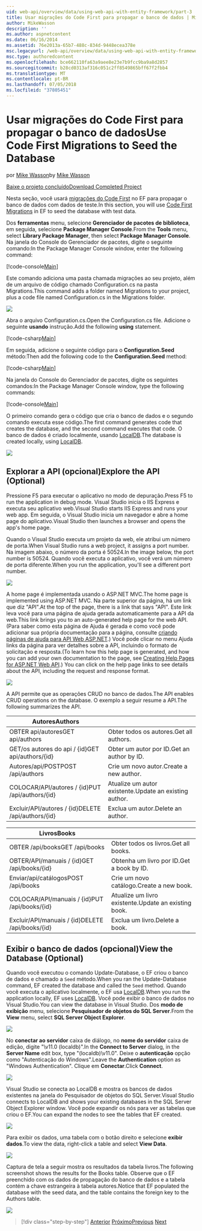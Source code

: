 ```yaml
---
uid: web-api/overview/data/using-web-api-with-entity-framework/part-3
title: Usar migrações do Code First para propagar o banco de dados | Microsoft Docs
author: MikeWasson
description: ''
ms.author: aspnetcontent
ms.date: 06/16/2014
ms.assetid: 76e2013a-65b7-488c-834d-9448ecea378e
msc.legacyurl: /web-api/overview/data/using-web-api-with-entity-framework/part-3
msc.type: authoredcontent
ms.openlocfilehash: bce662110fa63a9aee8e23e7b9fcc9ba9a8d2857
ms.sourcegitcommit: b28cd0313af316c051c2ff8549865bff67f2fbb4
ms.translationtype: MT
ms.contentlocale: pt-BR
ms.lasthandoff: 07/05/2018
ms.locfileid: "37805451"
---
```

<a name="use-code-first-migrations-to-seed-the-database"></a><span data-ttu-id="42d5a-102">Usar migrações do Code First para propagar o banco de dados</span><span class="sxs-lookup"><span data-stu-id="42d5a-102">Use Code First Migrations to Seed the Database</span></span>
====================
<span data-ttu-id="42d5a-103">por [Mike Wasson](https://github.com/MikeWasson)</span><span class="sxs-lookup"><span data-stu-id="42d5a-103">by [Mike Wasson](https://github.com/MikeWasson)</span></span>

[<span data-ttu-id="42d5a-104">Baixe o projeto concluído</span><span class="sxs-lookup"><span data-stu-id="42d5a-104">Download Completed Project</span></span>](https://github.com/MikeWasson/BookService)

<span data-ttu-id="42d5a-105">Nesta seção, você usará [migrações do Code First](https://msdn.microsoft.com/data/jj591621) no EF para propagar o banco de dados com dados de teste.</span><span class="sxs-lookup"><span data-stu-id="42d5a-105">In this section, you will use [Code First Migrations](https://msdn.microsoft.com/data/jj591621) in EF to seed the database with test data.</span></span>

<span data-ttu-id="42d5a-106">Dos **ferramentas** menu, selecione **Gerenciador de pacotes de biblioteca**, em seguida, selecione **Package Manager Console**.</span><span class="sxs-lookup"><span data-stu-id="42d5a-106">From the **Tools** menu, select **Library Package Manager**, then select **Package Manager Console**.</span></span> <span data-ttu-id="42d5a-107">Na janela do Console do Gerenciador de pacotes, digite o seguinte comando:</span><span class="sxs-lookup"><span data-stu-id="42d5a-107">In the Package Manager Console window, enter the following command:</span></span>

[!code-console[Main](part-3/samples/sample1.cmd)]

<span data-ttu-id="42d5a-108">Este comando adiciona uma pasta chamada migrações ao seu projeto, além de um arquivo de código chamado Configuration.cs na pasta Migrations.</span><span class="sxs-lookup"><span data-stu-id="42d5a-108">This command adds a folder named Migrations to your project, plus a code file named Configuration.cs in the Migrations folder.</span></span>

![](part-3/_static/image1.png)

<span data-ttu-id="42d5a-109">Abra o arquivo Configuration.cs.</span><span class="sxs-lookup"><span data-stu-id="42d5a-109">Open the Configuration.cs file.</span></span> <span data-ttu-id="42d5a-110">Adicione o seguinte **usando** instrução.</span><span class="sxs-lookup"><span data-stu-id="42d5a-110">Add the following **using** statement.</span></span>

[!code-csharp[Main](part-3/samples/sample2.cs)]

<span data-ttu-id="42d5a-111">Em seguida, adicione o seguinte código para o **Configuration.Seed** método:</span><span class="sxs-lookup"><span data-stu-id="42d5a-111">Then add the following code to the **Configuration.Seed** method:</span></span>

[!code-csharp[Main](part-3/samples/sample3.cs)]

<span data-ttu-id="42d5a-112">Na janela do Console do Gerenciador de pacotes, digite os seguintes comandos:</span><span class="sxs-lookup"><span data-stu-id="42d5a-112">In the Package Manager Console window, type the following commands:</span></span>

[!code-console[Main](part-3/samples/sample4.cmd)]

<span data-ttu-id="42d5a-113">O primeiro comando gera o código que cria o banco de dados e o segundo comando executa esse código.</span><span class="sxs-lookup"><span data-stu-id="42d5a-113">The first command generates code that creates the database, and the second command executes that code.</span></span> <span data-ttu-id="42d5a-114">O banco de dados é criado localmente, usando [LocalDB](https://msdn.microsoft.com/library/hh510202.aspx).</span><span class="sxs-lookup"><span data-stu-id="42d5a-114">The database is created locally, using [LocalDB](https://msdn.microsoft.com/library/hh510202.aspx).</span></span>

![](part-3/_static/image2.png)

## <a name="explore-the-api-optional"></a><span data-ttu-id="42d5a-115">Explorar a API (opcional)</span><span class="sxs-lookup"><span data-stu-id="42d5a-115">Explore the API (Optional)</span></span>

<span data-ttu-id="42d5a-116">Pressione F5 para executar o aplicativo no modo de depuração.</span><span class="sxs-lookup"><span data-stu-id="42d5a-116">Press F5 to run the application in debug mode.</span></span> <span data-ttu-id="42d5a-117">Visual Studio inicia o IIS Express e executa seu aplicativo web.</span><span class="sxs-lookup"><span data-stu-id="42d5a-117">Visual Studio starts IIS Express and runs your web app.</span></span> <span data-ttu-id="42d5a-118">Em seguida, o Visual Studio inicia um navegador e abre a home page do aplicativo.</span><span class="sxs-lookup"><span data-stu-id="42d5a-118">Visual Studio then launches a browser and opens the app's home page.</span></span>

<span data-ttu-id="42d5a-119">Quando o Visual Studio executa um projeto da web, ele atribui um número de porta.</span><span class="sxs-lookup"><span data-stu-id="42d5a-119">When Visual Studio runs a web project, it assigns a port number.</span></span> <span data-ttu-id="42d5a-120">Na imagem abaixo, o número da porta é 50524.</span><span class="sxs-lookup"><span data-stu-id="42d5a-120">In the image below, the port number is 50524.</span></span> <span data-ttu-id="42d5a-121">Quando você executa o aplicativo, você verá um número de porta diferente.</span><span class="sxs-lookup"><span data-stu-id="42d5a-121">When you run the application, you'll see a different port number.</span></span>

![](part-3/_static/image3.png)

<span data-ttu-id="42d5a-122">A home page é implementada usando o ASP.NET MVC.</span><span class="sxs-lookup"><span data-stu-id="42d5a-122">The home page is implemented using ASP.NET MVC.</span></span> <span data-ttu-id="42d5a-123">Na parte superior da página, há um link que diz "API".</span><span class="sxs-lookup"><span data-stu-id="42d5a-123">At the top of the page, there is a link that says "API".</span></span> <span data-ttu-id="42d5a-124">Este link leva você para uma página de ajuda gerada automaticamente para a API da web.</span><span class="sxs-lookup"><span data-stu-id="42d5a-124">This link brings you to an auto-generated help page for the web API.</span></span> <span data-ttu-id="42d5a-125">(Para saber como esta página de Ajuda é gerada e como você pode adicionar sua própria documentação para a página, consulte [criando páginas de ajuda para API Web ASP.NET](../../getting-started-with-aspnet-web-api/creating-api-help-pages.md).) Você pode clicar no menu Ajuda links da página para ver detalhes sobre a API, incluindo o formato de solicitação e resposta.</span><span class="sxs-lookup"><span data-stu-id="42d5a-125">(To learn how this help page is generated, and how you can add your own documentation to the page, see [Creating Help Pages for ASP.NET Web API](../../getting-started-with-aspnet-web-api/creating-api-help-pages.md).) You can click on the help page links to see details about the API, including the request and response format.</span></span>

![](part-3/_static/image4.png)

<span data-ttu-id="42d5a-126">A API permite que as operações CRUD no banco de dados.</span><span class="sxs-lookup"><span data-stu-id="42d5a-126">The API enables CRUD operations on the database.</span></span> <span data-ttu-id="42d5a-127">O exemplo a seguir resume a API.</span><span class="sxs-lookup"><span data-stu-id="42d5a-127">The following summarizes the API.</span></span>

| <span data-ttu-id="42d5a-128">Autores</span><span class="sxs-lookup"><span data-stu-id="42d5a-128">Authors</span></span> |  |
| --- | -- |
| <span data-ttu-id="42d5a-129">OBTER api/autores</span><span class="sxs-lookup"><span data-stu-id="42d5a-129">GET api/authors</span></span> | <span data-ttu-id="42d5a-130">Obter todos os autores.</span><span class="sxs-lookup"><span data-stu-id="42d5a-130">Get all authors.</span></span> |
| <span data-ttu-id="42d5a-131">GET/os autores do api / {id}</span><span class="sxs-lookup"><span data-stu-id="42d5a-131">GET api/authors/{id}</span></span> | <span data-ttu-id="42d5a-132">Obter um autor por ID.</span><span class="sxs-lookup"><span data-stu-id="42d5a-132">Get an author by ID.</span></span> |
| <span data-ttu-id="42d5a-133">Autores/api/POST</span><span class="sxs-lookup"><span data-stu-id="42d5a-133">POST /api/authors</span></span> | <span data-ttu-id="42d5a-134">Crie um novo autor.</span><span class="sxs-lookup"><span data-stu-id="42d5a-134">Create a new author.</span></span> |
| <span data-ttu-id="42d5a-135">COLOCAR/API/autores / {id}</span><span class="sxs-lookup"><span data-stu-id="42d5a-135">PUT /api/authors/{id}</span></span> | <span data-ttu-id="42d5a-136">Atualize um autor existente.</span><span class="sxs-lookup"><span data-stu-id="42d5a-136">Update an existing author.</span></span> |
| <span data-ttu-id="42d5a-137">Excluir/API/autores / {id}</span><span class="sxs-lookup"><span data-stu-id="42d5a-137">DELETE /api/authors/{id}</span></span> | <span data-ttu-id="42d5a-138">Exclua um autor.</span><span class="sxs-lookup"><span data-stu-id="42d5a-138">Delete an author.</span></span> |

| <span data-ttu-id="42d5a-139">Livros</span><span class="sxs-lookup"><span data-stu-id="42d5a-139">Books</span></span> |  |
| --- | -- |
| <span data-ttu-id="42d5a-140">OBTER /api/books</span><span class="sxs-lookup"><span data-stu-id="42d5a-140">GET /api/books</span></span> | <span data-ttu-id="42d5a-141">Obter todos os livros.</span><span class="sxs-lookup"><span data-stu-id="42d5a-141">Get all books.</span></span> |
| <span data-ttu-id="42d5a-142">OBTER/API/manuais / {id}</span><span class="sxs-lookup"><span data-stu-id="42d5a-142">GET /api/books/{id}</span></span> | <span data-ttu-id="42d5a-143">Obtenha um livro por ID.</span><span class="sxs-lookup"><span data-stu-id="42d5a-143">Get a book by ID.</span></span> |
| <span data-ttu-id="42d5a-144">Enviar/api/catálogos</span><span class="sxs-lookup"><span data-stu-id="42d5a-144">POST /api/books</span></span> | <span data-ttu-id="42d5a-145">Crie um novo catálogo.</span><span class="sxs-lookup"><span data-stu-id="42d5a-145">Create a new book.</span></span> |
| <span data-ttu-id="42d5a-146">COLOCAR/API/manuais / {id}</span><span class="sxs-lookup"><span data-stu-id="42d5a-146">PUT /api/books/{id}</span></span> | <span data-ttu-id="42d5a-147">Atualize um livro existente.</span><span class="sxs-lookup"><span data-stu-id="42d5a-147">Update an existing book.</span></span> |
| <span data-ttu-id="42d5a-148">Excluir/API/manuais / {id}</span><span class="sxs-lookup"><span data-stu-id="42d5a-148">DELETE /api/books/{id}</span></span> | <span data-ttu-id="42d5a-149">Exclua um livro.</span><span class="sxs-lookup"><span data-stu-id="42d5a-149">Delete a book.</span></span> |

## <a name="view-the-database-optional"></a><span data-ttu-id="42d5a-150">Exibir o banco de dados (opcional)</span><span class="sxs-lookup"><span data-stu-id="42d5a-150">View the Database (Optional)</span></span>

<span data-ttu-id="42d5a-151">Quando você executou o comando Update-Database, o EF criou o banco de dados e chamado a `Seed` método.</span><span class="sxs-lookup"><span data-stu-id="42d5a-151">When you ran the Update-Database command, EF created the database and called the `Seed` method.</span></span> <span data-ttu-id="42d5a-152">Quando você executa o aplicativo localmente, o EF usa [LocalDB](https://blogs.msdn.com/b/sqlexpress/archive/2011/07/12/introducing-localdb-a-better-sql-express.aspx).</span><span class="sxs-lookup"><span data-stu-id="42d5a-152">When you run the application locally, EF uses [LocalDB](https://blogs.msdn.com/b/sqlexpress/archive/2011/07/12/introducing-localdb-a-better-sql-express.aspx).</span></span> <span data-ttu-id="42d5a-153">Você pode exibir o banco de dados no Visual Studio.</span><span class="sxs-lookup"><span data-stu-id="42d5a-153">You can view the database in Visual Studio.</span></span> <span data-ttu-id="42d5a-154">Dos **modo de exibição** menu, selecione **Pesquisador de objetos do SQL Server**.</span><span class="sxs-lookup"><span data-stu-id="42d5a-154">From the **View** menu, select **SQL Server Object Explorer**.</span></span>

![](part-3/_static/image5.png)

<span data-ttu-id="42d5a-155">No **conectar ao servidor** caixa de diálogo, no **nome do servidor** caixa de edição, digite "\v11.0 (localdb)".</span><span class="sxs-lookup"><span data-stu-id="42d5a-155">In the **Connect to Server** dialog, in the **Server Name** edit box, type "(localdb)\v11.0".</span></span> <span data-ttu-id="42d5a-156">Deixe o **autenticação** opção como "Autenticação do Windows".</span><span class="sxs-lookup"><span data-stu-id="42d5a-156">Leave the **Authentication** option as "Windows Authentication".</span></span> <span data-ttu-id="42d5a-157">Clique em **Conectar**.</span><span class="sxs-lookup"><span data-stu-id="42d5a-157">Click **Connect**.</span></span>

![](part-3/_static/image6.png)

<span data-ttu-id="42d5a-158">Visual Studio se conecta ao LocalDB e mostra os bancos de dados existentes na janela do Pesquisador de objetos do SQL Server.</span><span class="sxs-lookup"><span data-stu-id="42d5a-158">Visual Studio connects to LocalDB and shows your existing databases in the SQL Server Object Explorer window.</span></span> <span data-ttu-id="42d5a-159">Você pode expandir os nós para ver as tabelas que criou o EF.</span><span class="sxs-lookup"><span data-stu-id="42d5a-159">You can expand the nodes to see the tables that EF created.</span></span>

![](part-3/_static/image7.png)

<span data-ttu-id="42d5a-160">Para exibir os dados, uma tabela com o botão direito e selecione **exibir dados**.</span><span class="sxs-lookup"><span data-stu-id="42d5a-160">To view the data, right-click a table and select **View Data**.</span></span>

![](part-3/_static/image8.png)

<span data-ttu-id="42d5a-161">Captura de tela a seguir mostra os resultados da tabela livros.</span><span class="sxs-lookup"><span data-stu-id="42d5a-161">The following screenshot shows the results for the Books table.</span></span> <span data-ttu-id="42d5a-162">Observe que o EF preenchido com os dados de propagação do banco de dados e a tabela contém a chave estrangeira à tabela autores.</span><span class="sxs-lookup"><span data-stu-id="42d5a-162">Notice that EF populated the database with the seed data, and the table contains the foreign key to the Authors table.</span></span>

![](part-3/_static/image9.png)

> [!div class="step-by-step"]
> <span data-ttu-id="42d5a-163">[Anterior](part-2.md)
> [Próximo](part-4.md)</span><span class="sxs-lookup"><span data-stu-id="42d5a-163">[Previous](part-2.md)
[Next](part-4.md)</span></span>
